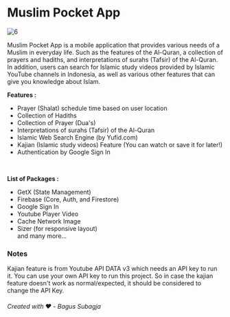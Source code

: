# Muslim Pocket App

![6](https://user-images.githubusercontent.com/74639319/226599289-aa0ceb8f-b708-4eb7-9bbd-9543a4da6b66.png)

Muslim Pocket App is a mobile application that provides various needs of a Muslim in everyday life. Such as the features of the Al-Quran, a collection of prayers and hadiths, and interpretations of surahs (Tafsir) of the Al-Quran. In addition, users can search for Islamic study videos provided by Islamic YouTube channels in Indonesia, as well as various other features that can give you knowledge about Islam.

__Features :__
* Prayer (Shalat) schedule time based on user location <br/>
* Collection of Hadiths <br/>
* Collection of Prayer (Dua's) <br/>
* Interpretations of surahs (Tafsir) of the Al-Quran <br/>
* Islamic Web Search Engine (by Yufid.com) <br/>
* Kajian (Islamic study videos) Feature (You can watch or save it for later!) <br/>
* Authentication by Google Sign In <br/>
<br/>

__List of Packages :__
* GetX (State Management)<br/>
* Firebase (Core, Auth, and Firestore)<br/>
* Google Sign In<br/>
* Youtube Player Video<br/>
* Cache Network Image<br/>
* Sizer (for responsive layout)<br/>
  and many more...

### Notes
Kajian feature is from Youtube API DATA v3 which needs an API key to run it. You can use your own API key to run this project. So in case the kajian feature doesn't work as normal/expected, it should be considered to change the API Key.


###### Created with ❤️ - Bagus Subagja
